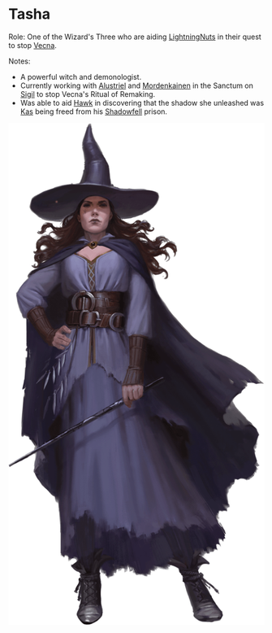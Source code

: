 # Tasha

Role: One of the Wizard's Three who are aiding [LightningNuts](<../PC's/LightningNuts.html>) in their quest to stop [Vecna](<./Vecna.html>).

Notes:
- A powerful witch and demonologist.
- Currently working with [Alustriel](<./Alustriel Silverhand.html>) and [Mordenkainen](<./Mordenkainen.html>) in the Sanctum on [Sigil](<../LOCATIONS/Sigil.html>) to stop Vecna's Ritual of Remaking.
- Was able to aid [Hawk](<../PC's/Hawk.html>) in discovering that the shadow she unleashed was [Kas](<./Kas.html>) being freed from his [Shadowfell](<../LOCATIONS/Shadowfell/Shadowfell.html>) prison.

![](<../IMAGES/01.3 Tasha.png>)